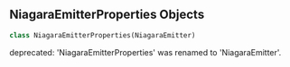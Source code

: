 ## NiagaraEmitterProperties Objects

```python
class NiagaraEmitterProperties(NiagaraEmitter)
```

deprecated: 'NiagaraEmitterProperties' was renamed to 'NiagaraEmitter'.

<a id="unreal.MetasoundEditorGraphBase"></a>